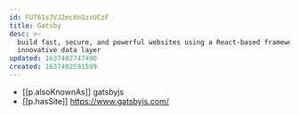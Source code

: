```yaml
---
id: FUT61sJVJ2mcXnSzxUCzF
title: Gatsby
desc: >-
  build fast, secure, and powerful websites using a React-based framework and
  innovative data layer
updated: 1637402747490
created: 1637402591599
---
```


- [[p.alsoKnownAs]] gatsbyjs
- [[p.hasSite]] https://www.gatsbyjs.com/
